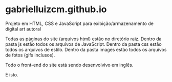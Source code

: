 # gabrielluizcm.github.io
Projeto em HTML, CSS e JavaScript para exibição/armazenamento de digital art autoral

Todas as páginas do site (arquivos html) estão no diretório raiz.
Dentro da pasta js estão todos os arquivos de JavaScript.
Dentro da pasta css estão todos os arquivos de estilo.
Dentro da pasta images estão todos os arquivos de fotos (gifs inclusos).


Todo o front-end do site está sendo desenvolvivo em inglês.

É isto.
